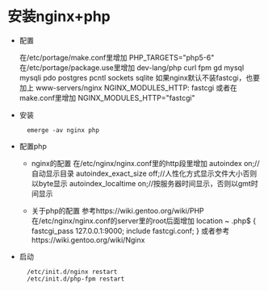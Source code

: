 # 安装nginx+php
* 配置  

    在/etc/portage/make.conf里增加
      PHP_TARGETS="php5-6"
    在/etc/portage/package.use里增加
      dev-lang/php  curl fpm gd mysql mysqli pdo postgres pcntl sockets sqlite
    如果nginx默认不装fastcgi，也要加上
      www-servers/nginx NGINX_MODULES_HTTP: fastcgi
    或者在make.conf里增加
      NGINX_MODULES_HTTP="fastcgi"
* 安装

        emerge -av nginx php
* 配置php
    * nginx的配置
    在/etc/nginx/nginx.conf里的http段里增加
        autoindex on;//自动显示目录
        autoindex_exact_size off;//人性化方式显示文件大小否则以byte显示
        autoindex_localtime on;//按服务器时间显示，否则以gmt时间显示

    * 关于php的配置
    参考https://wiki.gentoo.org/wiki/PHP
    在/etc/nginx/nginx.conf的server里的root后面增加
                location ~ .php$ {
                        fastcgi_pass 127.0.0.1:9000;
                        include fastcgi.conf;
                }
    或者参考https://wiki.gentoo.org/wiki/Nginx
* 启动

        /etc/init.d/nginx restart
        /etc/init.d/php-fpm restart
